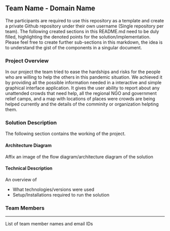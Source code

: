 ## Team Name - Domain Name

The participants are required to use this repository as a template and create a private Github repository under their own username (Single repository per team). The following created sections in this README.md need to be duly filled, highlighting the denoted points for the solution/implementation. Please feel free to create further sub-sections in this markdown, the idea is to understand the gist of the components in a singular document.

### Project Overview
In our project the team tried to ease the hardships and risks for the people who are willing to help the others in this pandemic situation. We achieved it by providing all the possible information needed in a interactive and simple graphical interface application. It gives the user ability to report about any unattended crowds that need help, all the regional NGO and government relief camps, and  a map with locations of places were crowds are being helped currently and the details of the comminity or organization helpting them.

### Solution Description
The following section contains the working of the project.

#### Architecture Diagram

Affix an image of the flow diagram/architecture diagram of the solution

#### Technical Description

An overview of 
* What technologies/versions were used
* Setup/Installations required to run the solution


### Team Members
----------------------------------

List of team member names and email IDs
